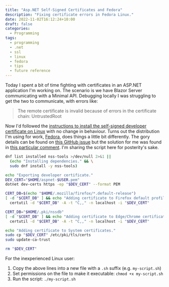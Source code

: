 ```yaml
---
title: "Asp.NET Self-Signed Certificates and Fedora"
description: "Fixing certificate errors in Fedora Linux."
date: 2022-11-02T16:12:24+10:00
draft: false
categories:
  - Programming
tags:
  - programming
  - .net
  - ssl
  - linux
  - fedora
  - tips
  - future reference
---
```

Today I spent a bit of time fighting with certificates in an ASP.NET application I'm working on. The scenario is we have Blazor Server communicating with a Minimal API. Debugging locally I was struggling to get the two to communicate, with errors like:

> The remote certificate is invalid because of errors in the certificate chain: UntrustedRoot

<!--more-->

Now I'd followed the [instructions to install the self-signed developer certificate on Linux](https://learn.microsoft.com/en-us/aspnet/core/security/enforcing-ssl?view=aspnetcore-6.0&tabs=visual-studio#trust-https-certificate-on-linux) with no change in behaviour. Turns out the distribution I'm using for work, [Fedora](https://getfedora.org/), does things a little bit differently. The gory details can be found on [this GitHub issue](https://github.com/dotnet/aspnetcore/issues/32361) but the solution for me was found in [this particular comment](https://github.com/dotnet/aspnetcore/issues/32361#issuecomment-839742072). I'm sharing the script here for posterity's sake.

``` bash
dnf list installed nss-tools >/dev/null 2>&1 ||
  (echo "Installing dependencies." && \
  sudo dnf install -y nss-tools)

echo "Exporting developer certificate."
DEV_CERT="$HOME/aspnet-$USER.pem"
dotnet dev-certs https -ep "$DEV_CERT" --format PEM

CERT_DB=$(echo "$HOME/.mozilla/firefox/*.default-release")
[ -d "$CERT_DB" ] && echo "Adding certificate to Firefox default profile certificates." && \
  certutil -d "$CERT_DB" -A -t "C,," -n localhost -i "$DEV_CERT"

CERT_DB="$HOME/.pki/nssdb"
[ -d "$CERT_DB" ] && echo "Adding certificate to Edge/Chrome certificates." && \
  certutil -d "$CERT_DB" -A -t "C,," -n localhost -i "$DEV_CERT"

echo "Adding certificate to System certificates."
sudo cp "$DEV_CERT" /etc/pki/tls/certs
sudo update-ca-trust

rm "$DEV_CERT"
```

For the inexperienced Linux user:

1. Copy the above lines into a new file with a `.sh` suffix (e.g. `my-script.sh`)
2. Set permissions on the file to make it executable: `chmod +x my-script.sh`
3. Run the script: `./my-script.sh`